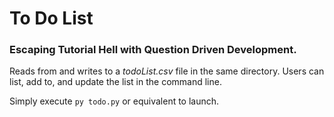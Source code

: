 # To Do List
### Escaping Tutorial Hell with Question Driven Development.

Reads from and writes to a *todoList.csv* file in the same directory. Users can list, add to, and update the list in the command line.

Simply execute ```py todo.py``` or equivalent to launch.
